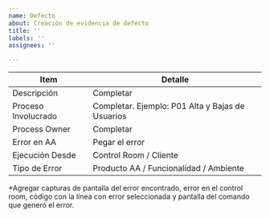 ```yaml
---
name: Defecto
about: Creación de evidencia de defecto
title: ''
labels: ''
assignees: ''

---
```


| Item  | Detalle |
| ------------- | ------------- |
| Descripción  | Completar  |
| Proceso Involucrado  | Completar. Ejemplo: P01 Alta y Bajas de Usuarios  |
| Process Owner  | Completar  |
| Error en AA  | Pegar el error |
| Ejecución Desde  | Control Room / Cliente |
| Tipo de Error  | Producto AA / Funcionalidad / Ambiente |
*Agregar capturas de pantalla del error encontrado, error en el control room, código con la línea con error seleccionada y pantalla del comando que generó el error.
